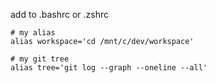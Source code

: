 
add to .bashrc or .zshrc

```
# my alias
alias workspace='cd /mnt/c/dev/workspace'
```

```
# my git tree
alias tree='git log --graph --oneline --all'
```




